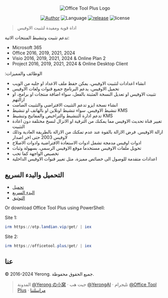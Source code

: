 #

<p align="center">
<img alt="Office Tool Plus Logo" src="https://otp.landian.vip/static/images/logo.webp"/>
</p>

<p align="center">
<a href="https://www.coolhub.top/" target="_blank"><img alt="Author" src="https://img.shields.io/badge/Author-Yerong-blue?style=flat-square"/></a>
<img alt="Language" src="https://img.shields.io/badge/Language-C%23-green?style=flat-square"/>
<a href="https://otp.landian.vip/" target="_blank"><img alt="release" src="https://img.shields.io/github/v/release/YerongAI/Office-Tool?style=flat-square"/></a>
<img alt="license" src="https://img.shields.io/github/license/YerongAI/Office-Tool?style=flat-square"/>
</p>

> اداة قوية ومفيدة لتثبيت الاوفيس

 تدعم تثبيت وتنشيط المنتجات الاتية:

- Microsoft 365
- Office 2016, 2019, 2021, 2024
- Visio 2016, 2019, 2021, 2024 & Online Plan 2
- Project 2016, 2019, 2021, 2024 & Online Desktop Client

:الوظائف والمميزات

- انشاء اعدادات لتثبيت الاوفيس، يمكن حفظ ملف الاعداد او جلبه من الويب
- تحميل الاوفيس، يدعم البرنامج جميع قنوات ولغات الاوفيس
- تثبيت الاوفيس او تعديل النسخة المثبتة بالفعل، سواء اضافة منتجات او برامج، او ازالتهم
- انشاء نسخة ايزو تدعم التثبيت الافتراضي والتثبيت الصامت
- تنشيط الاوفيس. سواء تنشيط اونلاين او بالهاتف او تنشيط KMS
- تدعم ادارة التنشيط والتراخيص والمفاتيح وتنشيط KMS
- تغيير قناة تحديث الاوفيس مما يمكنك من الترقية او الانزال لنسخ مختلفة دون اعادة التثبيت
- ازالة الاوفيس. فرض الازالة بالقوة عند عدم تمكنك من الازالة بالطريقة العادية وذلك لاوفيس 2003 حتى اخر اصدار
- ادوات اوفيس مدمجة تشمل ادوات الاستعادة الافتراضية وادوات الاصلاح
- تحويل ملفات الاوفيس مستخدما موقع الاوفيس الرسمي، بسهولة وثبات
- تخصيص الواجهة كما تحب
- اعدادات متقدمة للوصول الى خصائص مميزة، مثل تغيير قنوات الاوفيس الداخلية

## التحميل والبدء السريع

- [تحميل](https://otp.landian.vip/download.html)
- [البدء السريع](https://github.com/YerongAI/Office-Tool/wiki)
- [التوثيق](https://otp.landian.vip/help/)

Or download Office Tool Plus using PowerShell:

Site 1:

```powershell
irm https://otp.landian.vip/get/ | iex
```

Site 2:

```powershell
irm https://officetool.plus/get/ | iex
```

## عنا

© 2016-2024 Yerong. جميع الحقوق محفوظة.

> المدونة [@Yerong の小窝](https://www.coolhub.top/) · جيت هب [@YerongAI](https://github.com/YerongAI) · تليجرام [@Office Tool Plus](https://t.me/s/otp_channel) · [مراسلتنا](mailto:yerong@coolhub.top)
